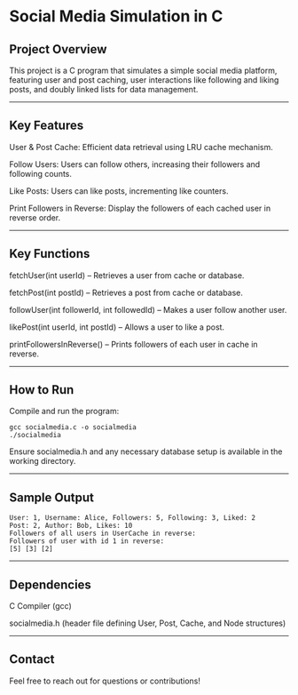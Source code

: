 # Social Media Simulation in C

## Project Overview

This project is a C program that simulates a simple social media platform, featuring user and post caching, user interactions like following and liking posts, and doubly linked lists for data management.

---

## Key Features

User & Post Cache: Efficient data retrieval using LRU cache mechanism.

Follow Users: Users can follow others, increasing their followers and following counts.

Like Posts: Users can like posts, incrementing like counters.

Print Followers in Reverse: Display the followers of each cached user in reverse order.

---

## Key Functions

fetchUser(int userId) – Retrieves a user from cache or database.

fetchPost(int postId) – Retrieves a post from cache or database.

followUser(int followerId, int followedId) – Makes a user follow another user.

likePost(int userId, int postId) – Allows a user to like a post.

printFollowersInReverse() – Prints followers of each user in cache in reverse.

---

## How to Run

Compile and run the program:

```
gcc socialmedia.c -o socialmedia
./socialmedia
```

Ensure socialmedia.h and any necessary database setup is available in the working directory.

---

## Sample Output

```
User: 1, Username: Alice, Followers: 5, Following: 3, Liked: 2
Post: 2, Author: Bob, Likes: 10
Followers of all users in UserCache in reverse:
Followers of user with id 1 in reverse:
[5] [3] [2]
```

---

## Dependencies

C Compiler (gcc)

socialmedia.h (header file defining User, Post, Cache, and Node structures)

---

## Contact

Feel free to reach out for questions or contributions!
